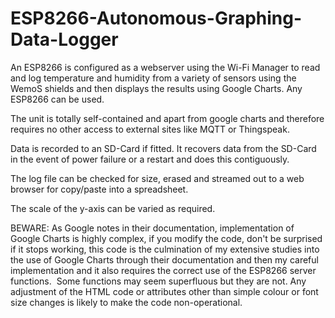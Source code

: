 # ESP8266-Autonomous-Graphing-Data-Logger
An ESP8266 is configured as a webserver using the Wi-Fi
Manager to read and log temperature and humidity from a variety of sensors
using the WemoS shields and then displays the results using Google Charts. Any
ESP8266 can be used.

The unit is totally self-contained and apart from google
charts and therefore requires no other access to external sites like MQTT or
Thingspeak.

Data is recorded to an SD-Card if fitted. It recovers data
from the SD-Card in the event of power failure or a restart and does this contiguously.

The log file can be checked for size, erased and streamed
out to a web browser for copy/paste into a spreadsheet.

The scale of the y-axis can be varied as required.

BEWARE: As Google notes in their documentation,
implementation of Google Charts is highly complex, if you modify the code,
don't be surprised if it stops working, this code is the culmination of my
extensive studies into the use of Google Charts through their documentation and
then my careful implementation and it also requires the correct use of the
ESP8266 server functions.  Some functions
may seem superfluous but they are not. Any adjustment of the HTML code or attributes
other than simple colour or font size changes is likely to make the code
non-operational.


